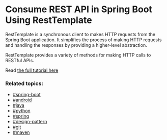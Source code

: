 # Consume REST API in Spring Boot Using RestTemplate

RestTemplate is a synchronous client to makes HTTP requests from the Spring Boot application. It simplifies the process of making HTTP requests and handling the responses by providing a higher-level abstraction.

RestTemplate provides a variety of methods for making HTTP calls to RESTful APIs. 

Read [the full tutorial here](https://stacktips.com/articles/calling-rest-services-using-resttemplate)

### Related topics:

* [#spring-boot](https://stacktips.com/topics/spring-boot)
* [#android](https://stacktips.com/topics/android)
* [#java](https://stacktips.com/topics/java)
* [#python](https://stacktips.com/topics/python)
* [#spring](https://stacktips.com/topics/spring)
* [#design-pattern](https://stacktips.com/topics/design-pattern)
* [#git](https://stacktips.com/topics/git)
* [#maven](https://stacktips.com/topics/maven)
